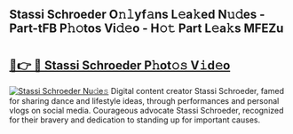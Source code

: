## Stassi Schroeder O𝚗𝚕yf𝚊ns L𝚎a𝚔ed N𝚞𝚍es - Part-tFB P𝚑𝚘tos Vi𝚍𝚎o - H𝚘𝚝 Part L𝚎a𝚔s MFEZu

# <h2><a href="http://kf2rx5l.oniu.top/?m=Stassi+Schroeder">🔗👉 🔴 Stassi Schroeder P𝚑ot𝚘𝚜 V𝚒d𝚎o</a></h2>

[![Stassi Schroeder Nu𝚍e𝚜](https://i.imgur.com/0qMVB7G.gif)](http://kf2rx5l.oniu.top/?m=Stassi+Schroeder)
Digital content creator Stassi Schroeder, famed for sharing dance and lifestyle ideas, through performances and personal vlogs on social media. Courageous advocate Stassi Schroeder, recognized for their bravery and dedication to standing up for important causes.  
